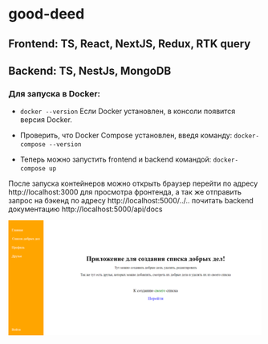 # good-deed

## Frontend: TS, React, NextJS, Redux, RTK query

## Backend: TS, NestJs, MongoDB

### Для запуска в Docker:

- `docker --version`
  Если Docker установлен, в консоли появится версия Docker.

- Проверить, что Docker Compose установлен, введя команду:
  `docker-compose --version`

- Теперь можно запустить frontend и backend командой:
  `docker-compose up`

После запуска контейнеров можно открыть браузер
перейти по адресу http://localhost:3000 для просмотра фронтенда,
а так же отправить запрос на бэкенд по адресу http://localhost:5000/../..
почитать backend документацию http://localhost:5000/api/docs

![Screenshot](screenshot.png)
